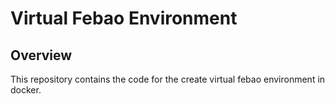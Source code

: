 # Virtual Febao Environment

## Overview

This repository contains the code for the create virtual febao environment in docker.

